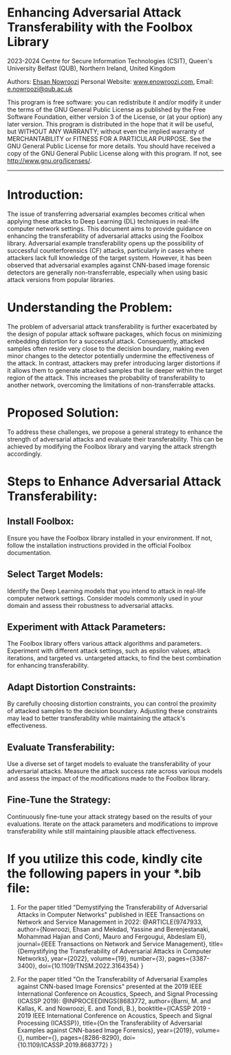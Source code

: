 # Enhancing Adversarial Attack Transferability with the Foolbox Library

2023-2024 Centre for Secure Information Technologies (CSIT), Queen's University Belfast (QUB), Northern Ireland, United Kingdom

Authors: [Ehsan Nowroozi](https://scholar.google.com/citations?user=C0bNkP8AAAAJ&hl=en) Personal Website: www.enowroozi.com, Email: e.nowroozi@qub.ac.uk

This program is free software: you can redistribute it and/or modify it under the terms of the GNU General Public License as published by the Free Software Foundation, either version 3 of the License, or (at your option) any later version. This program is distributed in the hope that it will be useful, but WITHOUT ANY WARRANTY; without even the implied warranty of MERCHANTABILITY or FITNESS FOR A PARTICULAR PURPOSE.  See the GNU General Public License for more details. You should have received a copy of the GNU General Public License along with this program. If not, see <http://www.gnu.org/licenses/>.

---
#  Introduction:
The issue of transferring adversarial examples becomes critical when applying these attacks to Deep Learning (DL) techniques in real-life computer network settings. This document aims to provide guidance on enhancing the transferability of adversarial attacks using the Foolbox library. Adversarial example transferability opens up the possibility of successful counterforensics (CF) attacks, particularly in cases where attackers lack full knowledge of the target system. However, it has been observed that adversarial examples against CNN-based image forensic detectors are generally non-transferrable, especially when using basic attack versions from popular libraries.

# Understanding the Problem:
The problem of adversarial attack transferability is further exacerbated by the design of popular attack software packages, which focus on minimizing embedding distortion for a successful attack. Consequently, attacked samples often reside very close to the decision boundary, making even minor changes to the detector potentially undermine the effectiveness of the attack. In contrast, attackers may prefer introducing larger distortions if it allows them to generate attacked samples that lie deeper within the target region of the attack. This increases the probability of transferability to another network, overcoming the limitations of non-transferrable attacks.

# Proposed Solution:
To address these challenges, we propose a general strategy to enhance the strength of adversarial attacks and evaluate their transferability. This can be achieved by modifying the Foolbox library and varying the attack strength accordingly.

# Steps to Enhance Adversarial Attack Transferability:

## Install Foolbox: 
Ensure you have the Foolbox library installed in your environment. If not, follow the installation instructions provided in the official Foolbox documentation.

## Select Target Models: 
Identify the Deep Learning models that you intend to attack in real-life computer network settings. Consider models commonly used in your domain and assess their robustness to adversarial attacks.

## Experiment with Attack Parameters: 
The Foolbox library offers various attack algorithms and parameters. Experiment with different attack settings, such as epsilon values, attack iterations, and targeted vs. untargeted attacks, to find the best combination for enhancing transferability.

## Adapt Distortion Constraints: 
By carefully choosing distortion constraints, you can control the proximity of attacked samples to the decision boundary. Adjusting these constraints may lead to better transferability while maintaining the attack's effectiveness.

## Evaluate Transferability: 
Use a diverse set of target models to evaluate the transferability of your adversarial attacks. Measure the attack success rate across various models and assess the impact of the modifications made to the Foolbox library.


## Fine-Tune the Strategy: 
Continuously fine-tune your attack strategy based on the results of your evaluations. Iterate on the attack parameters and modifications to improve transferability while still maintaining plausible attack effectiveness.

# If you utilize this code, kindly cite the following papers in your *.bib file:
 1)  For the paper titled "Demystifying the Transferability of Adversarial Attacks in Computer Networks" published in IEEE Transactions on Network and Service Management in 2022:
  @ARTICLE{9747933,
  author={Nowroozi, Ehsan and Mekdad, Yassine and Berenjestanaki, Mohammad Hajian and Conti, Mauro and Fergougui, Abdeslam El},
  journal={IEEE Transactions on Network and Service Management}, 
  title={Demystifying the Transferability of Adversarial Attacks in Computer Networks}, 
  year={2022},
  volume={19},
  number={3},
  pages={3387-3400},
  doi={10.1109/TNSM.2022.3164354}
}

2) For the paper titled "On the Transferability of Adversarial Examples against CNN-based Image Forensics" presented at the 2019 IEEE International Conference on Acoustics, Speech, and Signal Processing (ICASSP 2019):
   @INPROCEEDINGS{8683772,
  author={Barni, M. and Kallas, K. and Nowroozi, E. and Tondi, B.},
  booktitle={ICASSP 2019 - 2019 IEEE International Conference on Acoustics, Speech and Signal Processing (ICASSP)}, 
  title={On the Transferability of Adversarial Examples against CNN-based Image Forensics}, 
  year={2019},
  volume={},
  number={},
  pages={8286-8290},
  doi={10.1109/ICASSP.2019.8683772}
}
